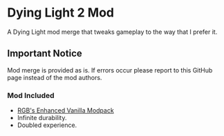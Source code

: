 # Dying Light 2 Mod
A Dying Light mod merge that tweaks gameplay to the way that I prefer it.

## Important Notice
Mod merge is provided as is. If errors occur please report to this GitHub page instead of the mod authors.

### Mod Included
- [RGB's Enhanced Vanilla Modpack](https://www.nexusmods.com/dyinglight2/mods/1729)
- Infinite durability.
- Doubled experience.
